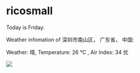 # ricosmall

Today is Friday.

Weather infomation of 深圳市南山区， 广东省， 中国: 

Weather: 晴, Temperature: 26 ℃ , Air Index: 34 优

<img src="https://github-readme-stats.vercel.app/api?username=ricosmall&show_icons=true" />
